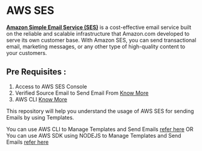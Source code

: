 # AWS SES
[**Amazon Simple Email Service (SES)**](https://aws.amazon.com/ses/) is a cost-effective email service built on the reliable and scalable infrastructure that Amazon.com developed to serve its own customer base. With Amazon SES, you can send transactional email, marketing messages, or any other type of high-quality content to your customers.

## Pre Requisites : 
1. Access to AWS SES Console
2. Verified Source Email to Send Email From [Know More](https://docs.aws.amazon.com/ses/latest/DeveloperGuide/verify-email-addresses.html)
3. AWS CLI [Know More](https://docs.aws.amazon.com/cli/latest/userguide/cli-chap-install.html)

This repository will help you understand the usage of AWS SES for sending Emails by using Templates.

You can use AWS CLI to Manage Templates and Send Emails [refer here](https://github.com/intelliconnect/aws-ses/tree/main/Using-CLI) 
OR
You can use AWS SDK using NODEJS to Manage Templates and Send Emails [refer here](https://github.com/intelliconnect/aws-ses/tree/main/Using-SDK) 

